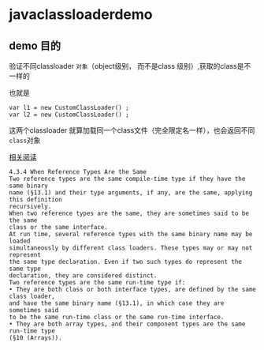# javaclassloaderdemo


## demo 目的
验证不同classloader `对象`（object级别， 而不是class 级别）,获取的class是不一样的

也就是
```
var l1 = new CustomClassLoader() ;
var l2 = new CustomClassLoader() ;  
```
这两个classloader 就算加载同一个class文件（完全限定名一样），也会返回不同`class`对象


[相关阅读](https://docs.oracle.com/javase/specs/jls/se8/jls8.pdf)
```
4.3.4 When Reference Types Are the Same
Two reference types are the same compile-time type if they have the same binary
name (§13.1) and their type arguments, if any, are the same, applying this definition
recursively.
When two reference types are the same, they are sometimes said to be the same
class or the same interface.
At run time, several reference types with the same binary name may be loaded
simultaneously by different class loaders. These types may or may not represent
the same type declaration. Even if two such types do represent the same type
declaration, they are considered distinct.
Two reference types are the same run-time type if:
• They are both class or both interface types, are defined by the same class loader,
and have the same binary name (§13.1), in which case they are sometimes said
to be the same run-time class or the same run-time interface.
• They are both array types, and their component types are the same run-time type
(§10 (Arrays)).
```